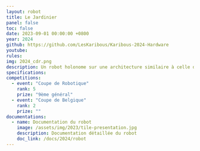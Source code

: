 ```yaml
---
layout: robot
title: Le Jardinier
panel: false
toc: false
date: 2023-09-01 00:00:00 +0800
year: 2024
github: https://github.com/LesKaribous/Karibous-2024-Hardware
youtube: 
rules:
img: 2024_cdr.png
description: Un robot holonome sur une architecture similaire à celle des trois dernières années. Il est capable de ramasser les éléments de jeu et de faire tourner les panneaux solaires.
specifications: 
competitions:
  - event: "Coupe de Robotique"
    rank: 5
    prize: "9ème général"
  - event: "Coupe de Belgique"
    rank: 2
    prize: ""
documentations:
  - name: Documentation du robot
    image: /assets/img/2023/tile-presentation.jpg
    description: Documentation détaillée du robot
    doc_link: /docs/2024/robot
---
```


